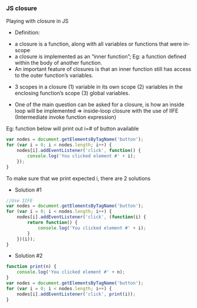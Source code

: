 ### JS closure

Playing with closure in JS

* Definition:
- a closure is a function, along with all variables or functions that were in-scope
- a closure is implemented as an “inner function”;
  Eg: a function defined within the body of another function.
- An important feature of closures is that an inner function still has access to the outer function’s variables.

* 3 scopes in a closure
(1) variable in its own scope
(2) variables in the enclosing function’s scope
(3) global variables.


- One of the main question can be asked for a closure, is how an inside loop will be implemented
=> inside-loop closure with the use of IIFE (Intermediate invoke function expression)

Eg: function below will print out i=# of button available
```javascript
var nodes = document.getElementsByTagName('button');
for (var i = 0; i < nodes.length; i++) {
    nodes[i].addEventListener('click', function() {
        console.log('You clicked element #' + i);
    });
}
````

To make sure that we print expected i, there are 2 solutions
* Solution #1
```javascript
//Use IIFE
var nodes = document.getElementsByTagName('button');
for (var i = 0; i < nodes.length; i++) {
    nodes[i].addEventListener('click', (function(i) {
        return function() {
            console.log('You clicked element #' + i);
        }
    })(i));
}
```

* Solution #2
```javascript
function print(n) {
    console.log('You clicked element #' + n);
}
var nodes = document.getElementsByTagName('button');
for (var i = 0; i < nodes.length; i++) {
    nodes[i].addEventListener('click', print(i));
}
```

